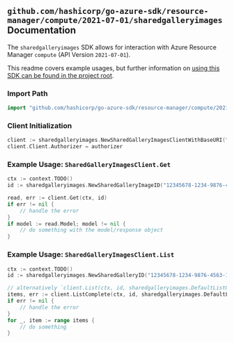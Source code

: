 
## `github.com/hashicorp/go-azure-sdk/resource-manager/compute/2021-07-01/sharedgalleryimages` Documentation

The `sharedgalleryimages` SDK allows for interaction with Azure Resource Manager `compute` (API Version `2021-07-01`).

This readme covers example usages, but further information on [using this SDK can be found in the project root](https://github.com/hashicorp/go-azure-sdk/tree/main/docs).

### Import Path

```go
import "github.com/hashicorp/go-azure-sdk/resource-manager/compute/2021-07-01/sharedgalleryimages"
```


### Client Initialization

```go
client := sharedgalleryimages.NewSharedGalleryImagesClientWithBaseURI("https://management.azure.com")
client.Client.Authorizer = authorizer
```


### Example Usage: `SharedGalleryImagesClient.Get`

```go
ctx := context.TODO()
id := sharedgalleryimages.NewSharedGalleryImageID("12345678-1234-9876-4563-123456789012", "locationName", "sharedGalleryName", "imageName")

read, err := client.Get(ctx, id)
if err != nil {
	// handle the error
}
if model := read.Model; model != nil {
	// do something with the model/response object
}
```


### Example Usage: `SharedGalleryImagesClient.List`

```go
ctx := context.TODO()
id := sharedgalleryimages.NewSharedGalleryID("12345678-1234-9876-4563-123456789012", "locationName", "sharedGalleryName")

// alternatively `client.List(ctx, id, sharedgalleryimages.DefaultListOperationOptions())` can be used to do batched pagination
items, err := client.ListComplete(ctx, id, sharedgalleryimages.DefaultListOperationOptions())
if err != nil {
	// handle the error
}
for _, item := range items {
	// do something
}
```
